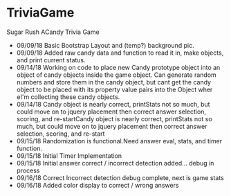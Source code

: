 # TriviaGame
Sugar Rush ACandy Trivia Game
* 09/09/18 Basic Bootstrap Layout and (temp?) background pic.
* 09/09/18 Added raw candy data and function to read it in,
           make objects, and print current status.
* 09/14/18 Working on code to place new Candy prototype 
	   object into an object of candy objects inside the game object.
	   Can generate random numbers and store them in the candy object,
	   but cant get the candy object to be placed with its property
	   value pairs into the Object wher eI'm collecting these candy objects.
* 09/14/18 Candy object is nearly correct, printStats not so much, but could move
	   on to jquery placement then correct answer selection, scoring, and re-startCandy
	   object is nearly correct, printStats not so much, but could move on to jquery
	   placement then correct answer selection, scoring, and re-start
* 09/15/18 Randomization is functional.Need answer eval, stats, and timer function.
* 09/15/18 Initial Timer Implementation 
* 09/15/18 Initial answer correct / incorrect detection added... debug in process
* 09/16/18 Correct Incorrect detection debug complete, next is game stats
* 09/16/18 Added color display to correct / wrong answers

